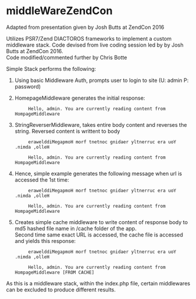 # middleWareZendCon
Adapted from presentation given by Josh Butts at ZendCon 2016

Utilizes PSR7/Zend DIACTOROS frameworks to implement a custom middleware stack.
Code devised from live coding session led by by Josh Butts at ZendCon 2016.  
Code modified/commented further by Chris Botte

Simple Stack performs the following:

1. Using basic Middleware Auth, prompts user to login to site (U: admin P: password)

2. HomepageMiddleware generates the initial response: 

            Hello, admin. You are currently reading content from HompageMiddleware

3. StringReverserMiddleware, takes entire body content and reverses the string.  Reversed content is writtent to body

            erawelddiMegapmoH morf tnetnoc gnidaer yltnerruc era uoY .nimda ,olleH
    
            Hello, admin. You are currently reading content from HompageMiddleware
    
4. Hence, simple example generates the following message when url is accessed the 1st time:

            erawelddiMegapmoH morf tnetnoc gnidaer yltnerruc era uoY .nimda ,olleH

            Hello, admin. You are currently reading content from HompageMiddleware
    
5. Creates simple cache middleware to write content of response body to md5 hashed file name in /cache folder of the app.  
    Second time same exact URL is accessed, the cache file is accessed and yields this response:

            erawelddiMegapmoH morf tnetnoc gnidaer yltnerruc era uoY .nimda ,olleH
    
            Hello, admin. You are currently reading content from HompageMiddleware [FROM CACHE]
 
As this is a middleware stack, within the index.php file, certain middlewares can be excluded to produce different results.

